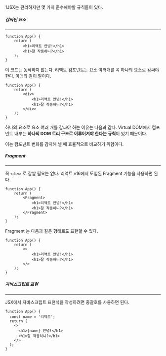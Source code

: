 1JSX는 편리하지만 몇 가지 준수해야할 규칙들이 있다.

##### 감싸인 요소
---

```
function App() {
	return (
		<h1>리액트 안녕!</h1>
		<h1>잘 작동하니?</h1>
	);
}
```

이 코드는 동작하지 않는다.  리액트 컴포넌트는 요소 여러개를 꼭 하나의 요소로 감싸야 한다. 아래와 같이 말이다.

```
function App() {
	return (
		<div>
			<h1>리액트 안녕!</h1>
			<h1>잘 작동하니?</h1>
		</div>
	);
}
```

하나의 요소로 요소 여러 개를 감싸야 하는 이유는 다음과 같다. Virtual DOM에서 컴포넌트 내부는 **하나의 DOM 트리 구조로 이루어져야 한다는 규칙**이 있기 때문이다.

이는 컴포넌트 변화를 감지해 낼 때 효율적으로 비교하기 위함이다.

##### Fragment
---
꼭 `<div>` 로 감쌀 필요는 없다. 리액트 v16에서 도입된 Fragment 기능을 사용하면 된다.

```
function App() {
	return (
		<Fragment> 
			<h1>리액트 안녕!</h1>
			<h1>잘 작동하니?</h1>
		</Fragment> 
	);
}
```

Fragment 는 다음과 같은 형태로도 표현할 수 있다.

```
function App() {
	return (
		<> 
			<h1>리액트 안녕!</h1>
			<h1>잘 작동하니?</h1>
		</> 
	);
}
```


##### 자바스크립트 표현
---

JSX에서 자바스크립트 표현식을 작성하려면 중괄호를 사용하면 된다.

```
function App() {
  const name = '리액트';
  return (
    <>
      <h1>{name} 안녕!</h1>
      <h1>잘 작동하니?</h1>
    </>
  );
}
```

